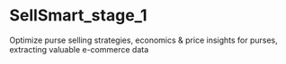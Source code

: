 # SellSmart_stage_1
Optimize purse selling strategies, economics &amp; price insights for purses, extracting valuable e-commerce data

